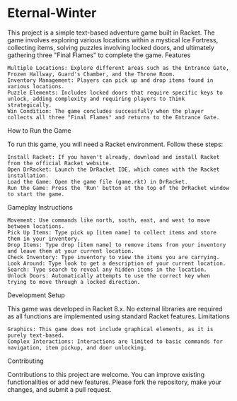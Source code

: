 # Eternal-Winter

This project is a simple text-based adventure game built in Racket. The game involves exploring various locations within a mystical Ice Fortress, collecting items, solving puzzles involving locked doors, and ultimately gathering three "Final Flames" to complete the game.
Features

    Multiple Locations: Explore different areas such as the Entrance Gate, Frozen Hallway, Guard's Chamber, and the Throne Room.
    Inventory Management: Players can pick up and drop items found in various locations.
    Puzzle Elements: Includes locked doors that require specific keys to unlock, adding complexity and requiring players to think strategically.
    Win Condition: The game concludes successfully when the player collects all three "Final Flames" and returns to the Entrance Gate.

How to Run the Game

To run this game, you will need a Racket environment. Follow these steps:

    Install Racket: If you haven't already, download and install Racket from the official Racket website.
    Open DrRacket: Launch the DrRacket IDE, which comes with the Racket installation.
    Load the Game: Open the game file (game.rkt) in DrRacket.
    Run the Game: Press the 'Run' button at the top of the DrRacket window to start the game.

Gameplay Instructions

    Movement: Use commands like north, south, east, and west to move between locations.
    Pick Up Items: Type pick up [item name] to collect items and store them in your inventory.
    Drop Items: Type drop [item name] to remove items from your inventory and leave them at your current location.
    Check Inventory: Type inventory to view the items you are carrying.
    Look Around: Type look to get a description of your current location.
    Search: Type search to reveal any hidden items in the location.
    Unlock Doors: Automatically attempts to use the correct key when trying to move through a locked direction.

Development Setup

This game was developed in Racket 8.x. No external libraries are required as all functions are implemented using standard Racket features.
Limitations

    Graphics: This game does not include graphical elements, as it is purely text-based.
    Complex Interactions: Interactions are limited to basic commands for navigation, item pickup, and door unlocking.

Contributing

Contributions to this project are welcome. You can improve existing functionalities or add new features. Please fork the repository, make your changes, and submit a pull request.
